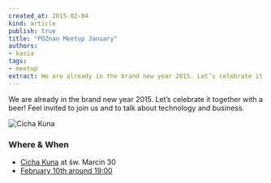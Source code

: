 ```yaml
---
created_at: 2015-02-04
kind: article
publish: true
title: "POZnan Meetup January"
authors:
- kasia
tags:
- meetup
extract: We are already in the brand new year 2015. Let’s celebrate it together with a beer! Feel invited to join us and to talk about technology and business.
---
```


We are already in the brand new year 2015. Let’s celebrate it together with a beer! Feel invited to join us and to talk about technology and business.

![Cicha Kuna](/assets/images/blog/cichakuna.jpg "Cicha Kuna")

### Where & When

 * [Cicha Kuna][1] at św. Marcin 30
 * [February 10th around 19:00][2]

[1]: https://www.facebook.com/kunacicha
[2]: http://www.google.com/calendar/event?action=TEMPLATE&text=Nukomeet%20Meetup&dates=20150110T180000Z/20150110T200000Z&details=Nukomeet%20POZnan%20Meetup%20January%20at%20Cicha%20Kuna&location=%C5%9Awi%C4%99ty%20Marcin%2030%2C%20Pozna%C5%84%2C%20Polska